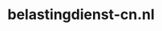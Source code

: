 ---
layout: post
title:  "belastingdienst-cn.nl"
internal_url:  "/data/belastingdienst-cn.nl.html"
categories: dutchgov
---